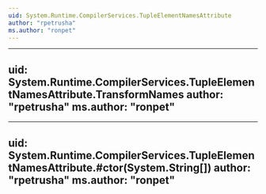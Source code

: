 ```yaml
---
uid: System.Runtime.CompilerServices.TupleElementNamesAttribute
author: "rpetrusha"
ms.author: "ronpet"
---
```


---
uid: System.Runtime.CompilerServices.TupleElementNamesAttribute.TransformNames
author: "rpetrusha"
ms.author: "ronpet"
---

---
uid: System.Runtime.CompilerServices.TupleElementNamesAttribute.#ctor(System.String[])
author: "rpetrusha"
ms.author: "ronpet"
---
